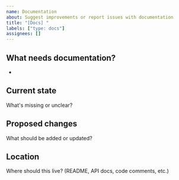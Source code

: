 ```yaml
---
name: Documentation
about: Suggest improvements or report issues with documentation
title: "[Docs] "
labels: ["type: docs"]
assignees: []
---
```


## What needs documentation?
- 

## Current state
What's missing or unclear?

## Proposed changes
What should be added or updated?

## Location
Where should this live? (README, API docs, code comments, etc.)
